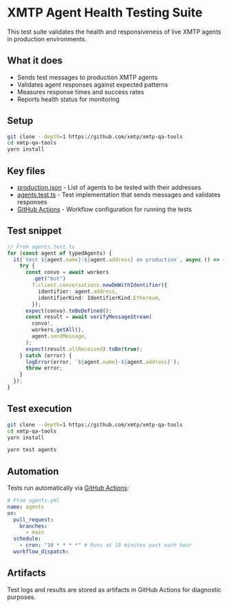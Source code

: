 # XMTP Agent Health Testing Suite

This test suite validates the health and responsiveness of live XMTP agents in production environments.

## What it does

- Sends test messages to production XMTP agents
- Validates agent responses against expected patterns
- Measures response times and success rates
- Reports health status for monitoring

## Setup

```bash
git clone --depth=1 https://github.com/xmtp/xmtp-qa-tools
cd xmtp-qa-tools
yarn install
```

## Key files

- [production.json](./production.json) - List of agents to be tested with their addresses
- [agents.test.ts](./agents.test.ts) - Test implementation that sends messages and validates responses
- [GitHub Actions](https://github.com/xmtp/xmtp-qa-tools/actions/workflows/Agents.yml) - Workflow configuration for running the tests

## Test snippet

```typescript
// From agents.test.ts
for (const agent of typedAgents) {
  it(`test ${agent.name}:${agent.address} on production`, async () => {
    try {
      const convo = await workers
        .get("bot")
        ?.client.conversations.newDmWithIdentifier({
          identifier: agent.address,
          identifierKind: IdentifierKind.Ethereum,
        });
      expect(convo).toBeDefined();
      const result = await verifyMessageStream(
        convo!,
        workers.getAll(),
        agent.sendMessage,
      );
      expect(result.allReceived).toBe(true);
    } catch (error) {
      logError(error, `${agent.name}-${agent.address}`);
      throw error;
    }
  });
}
```

## Test execution

```bash
git clone --depth=1 https://github.com/xmtp/xmtp-qa-tools
cd xmtp-qa-tools
yarn install

yarn test agents
```

## Automation

Tests run automatically via [GitHub Actions](https://github.com/xmtp/xmtp-qa-tools/actions/workflows/Agents.yml):

```yaml
# From agents.yml
name: agents
on:
  pull_request:
    branches:
      - main
  schedule:
    - cron: "10 * * * *" # Runs at 10 minutes past each hour
  workflow_dispatch:
```

## Artifacts

Test logs and results are stored as artifacts in GitHub Actions for diagnostic purposes.
